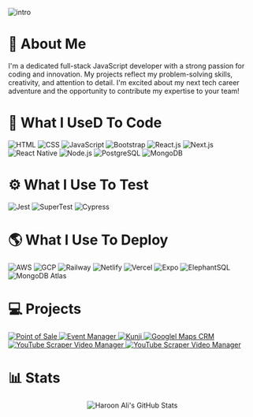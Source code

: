 ![intro](https://github.com/haroon-ali-dev/haroon-ali-dev/assets/87202358/aa680a81-982b-406d-94f7-dc0ba03a49dd)

# :bearded_person: About Me
I'm a dedicated full-stack JavaScript developer with a strong passion for coding and innovation. My projects reflect my problem-solving skills, creativity, and attention to detail. I'm excited about my next tech career adventure and the opportunity to contribute my expertise to your team!

# :hammer: What I UseD To Code
![HTML](https://img.shields.io/badge/HTML5-E34F26?style=for-the-badge&logo=html5&logoColor=white)
![CSS](https://img.shields.io/badge/CSS3-1572B6?style=for-the-badge&logo=css3&logoColor=white)
![JavaScript](https://img.shields.io/badge/Javascript-F0DB4F?style=for-the-badge&labelColor=black&logo=javascript&logoColor=F0DB4F)
![Bootstrap](https://img.shields.io/badge/Bootstrap-563D7C?style=for-the-badge&logo=bootstrap&logoColor=white)
![React.js](https://img.shields.io/badge/React-61DBFB?style=for-the-badge&labelColor=black&logo=react&logoColor=61DBFB)
![Next.js](https://img.shields.io/badge/next.js-000000?style=for-the-badge&logo=nextdotjs&logoColor=white)
![React Native](https://img.shields.io/badge/React%20Native-61DBFB?style=for-the-badge&labelColor=black&logo=react&logoColor=61DBFB)
![Node.js](https://img.shields.io/badge/Nodejs-3C873A?style=for-the-badge&labelColor=black&logo=node.js&logoColor=white)
![PostgreSQL](https://img.shields.io/badge/PostgreSQL-316192?style=for-the-badge&labelColor=black&logo=postgresql&logoColor=white)
![MongoDB](https://img.shields.io/badge/MongoDB-4EA94B?style=for-the-badge&logo=mongodb&logoColor=white)

# :gear: What I Use To Test
![Jest](https://img.shields.io/badge/jest-C21325?style=for-the-badge&labelColor=black&logo=jest&logoColor=white)
![SuperTest](https://img.shields.io/badge/SuperTest-black)
![Cypress](https://img.shields.io/badge/Cypress-3C873A?style=for-the-badge&labelColor=black&logo=cypress&logoColor=white)

# :earth_americas: What I Use To Deploy
![AWS](https://img.shields.io/badge/aws-black?style=for-the-badge&labelColor=black&logo=amazonaws&logoColor=white)
![GCP](https://img.shields.io/badge/gcp-black?style=for-the-badge&labelColor=black&logo=googlecloud&logoColor=white)
![Railway](https://img.shields.io/badge/railway-black?style=for-the-badge&labelColor=black&logo=railway&logoColor=white)
![Netlify](https://img.shields.io/badge/netlify-black?style=for-the-badge&labelColor=black&logo=netlify&logoColor=white)
![Vercel](https://img.shields.io/badge/vercel-black?style=for-the-badge&labelColor=black&logo=vercel&logoColor=white)
![Expo](https://img.shields.io/badge/expo-black?style=for-the-badge&labelColor=black&logo=expo&logoColor=white)
![ElephantSQL](https://img.shields.io/badge/ElephantSQL-black)
![MongoDB Atlas](https://img.shields.io/badge/MongoDB%20Atlas-black)

# 💻 Projects
<a href="https://github.com/haroon-ali-dev/point-of-sale">
  <img src="https://res.cloudinary.com/dembzfkgg/image/upload/v1694096843/preview_7b6d4c7838.gif" target="_blank" alt="Point of Sale" />
</a>
<a href="https://github.com/haroon-ali-dev/event-manager">
  <img src="https://res.cloudinary.com/dembzfkgg/image/upload/v1694100272/Event_Manager_preview_3fd13a5b24.gif" alt="Event Manager" />
</a>
<a href="https://github.com/Miladepour/SyntaxSquad-Project-Kunji">
  <img src="https://res.cloudinary.com/dembzfkgg/image/upload/v1695754153/Kunji_preview_2857d8333e.gif" alt="Kunji" />
</a>
<a href="https://github.com/haroon-ali-dev/google-maps-crm">
  <img src="https://res.cloudinary.com/dembzfkgg/image/upload/v1694096700/preview_7270ea591d.gif" alt="Googlel Maps CRM" />
</a>
<a href="https://github.com/haroon-ali-dev/youtube-scraper-video-manager">
  <img src="https://res.cloudinary.com/dembzfkgg/image/upload/v1694100208/YSVM_preview_ecef7efe2a.gif" alt="YouTube Scraper Video Manager" />
</a>
<a href="https://github.com/haroon-ali-dev/portfolio-website">
  <img src="https://res.cloudinary.com/dembzfkgg/image/upload/v1695757115/preview_253e81f0cc.gif" alt="YouTube Scraper Video Manager" />
</a>

# 📊 Stats
<p align="center">
  <img src="https://github-profile-summary-cards.vercel.app/api/cards/profile-details?username=haroon-ali-dev&theme=radical&border=fff&background=0D1117" alt="Haroon Ali's GitHub Stats"/>
</p>
